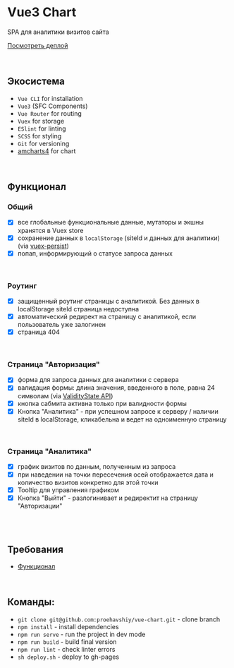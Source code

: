 # Vue3 Chart
SPA для аналитики визитов сайта

[Посмотреть деплой](https://proehavshiy.github.io/vue-chart/)


<br />

## Экосистема
* `Vue CLI` for installation
* `Vue3` (SFC Components)
* `Vue Router` for routing
* `Vuex` for storage
* `ESlint` for linting
* `SCSS` for styling
* `Git` for versioning
* [amcharts4](https://www.amcharts.com/docs/v4/) for chart

<br />

## Функционал
### Общий
- [x] все глобальные функциональные данные, мутаторы и экшны хранятся в Vuex store
- [x] сохранение данных в `localStorage` (siteId и данных для аналитики) (via [vuex-persist](https://github.com/championswimmer/vuex-persist))
- [x] попап, информирующий о статусе запроса данных
<br />

### Роутинг
- [x] защищенный роутинг страницы с аналитикой. Без данных в localStorage siteId страница недоступна
- [x] автоматический редирект на страницу с аналитикой, если пользователь уже залогинен
- [x] страница 404

<br />

### Страница "Авторизация"
- [x] форма для запроса данных для аналитики с сервера 
- [x] валидация формы: длина значения, введенного в поле, равна 24 символам (via [ValidityState API](https://developer.mozilla.org/en-US/docs/Web/API/ValidityState))
- [x] кнопка сабмита активна только при валидности формы
- [x] Кнопка "Аналитика" - при успешном запросе к серверу / наличии siteId в localStorage, кликабельна и ведет на одноименную страницу

<br />

### Страница "Аналитика"
- [x] график визитов по данным, полученным из запроса
- [x] при наведении на точки пересечения осей отображается дата и количество визитов конкретно для этой точки
- [x] Tooltip для управления графиком
- [x] Кнопка "Выйти" - разлогинивает и редиректит на страницу "Авторизации"

<br />

<br />

## Требования
* [Функционал](https://docs.google.com/document/d/1kkBaZYmehNVgCMd76jdbvL8zTxgMsg63VWnDWdTdkiY/edit)

<br />


## Команды:
*  `git clone git@github.com:proehavshiy/vue-chart.git` - clone branch
* `npm install` - install dependencies
* `npm run serve` - run the project in dev mode
* `npm run build` - build final version
* `npm run lint` - check linter errors
*  `sh deploy.sh` - deploy to gh-pages
